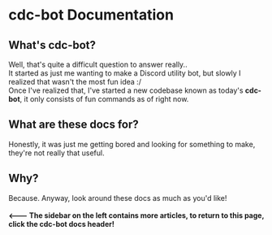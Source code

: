 # cdc-bot Documentation
## What's cdc-bot?
Well, that's quite a difficult question to answer really..<br> It started as just me wanting to make a Discord utility bot, but slowly I realized that wasn't the most fun idea :/<br>
Once I've realized that, I've started a new codebase known as today's **cdc-bot**, it only consists of fun commands as of right now.
## What are these docs for?
Honestly, it was just me getting bored and looking for something to make, they're not really that useful.
## Why?
Because.
Anyway, look around these docs as much as you'd like!<br><br>
**<--- The sidebar on the left contains more articles, to return to this page, click the cdc-bot docs header!**